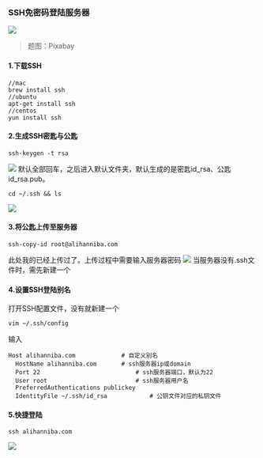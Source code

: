 ### SSH免密码登陆服务器

![](https://share.alihanniba.com/mac/2017-08-11-024936.jpg)

>题图：Pixabay

#### 1.下载SSH
```
//mac
brew install ssh
//ubuntu
apt-get install ssh
//centos
yun install ssh
```

#### 2.生成SSH密匙与公匙
```
ssh-keygen -t rsa
```
![](https://share.alihanniba.com/mac/2017-08-11-025126.jpg)
默认全部回车，之后进入默认文件夹，默认生成的是密匙id_rsa、公匙id_rsa.pub。

```
cd ~/.ssh && ls
```
![](https://share.alihanniba.com/mac/2017-08-11-025153.jpg)
#### 3.将公匙上传至服务器

```
ssh-copy-id root@alihanniba.com
```

此处我的已经上传过了。上传过程中需要输入服务器密码
![](https://share.alihanniba.com/mac/2017-08-11-025221.jpg)
当服务器没有.ssh文件时，需先新建一个

#### 4.设置SSH登陆别名
打开SSH配置文件，没有就新建一个

```
vim ~/.ssh/config
```

输入

```
Host alihanniba.com				# 自定义别名
  HostName alihanniba.com		# ssh服务器ip或domain
  Port 22							# ssh服务器端口，默认为22
  User root							# ssh服务器用户名
  PreferredAuthentications publickey
  IdentityFile ~/.ssh/id_rsa			# 公钥文件对应的私钥文件
```

#### 5.快捷登陆

```
ssh alihanniba.com
```
![](https://share.alihanniba.com/mac/2017-08-11-025249.jpg)